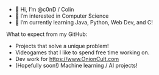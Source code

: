- 👋 Hi, I’m @c0nD / Colin
- 👀 I’m interested in Computer Science
- 🌱 I’m currently learning Java, Python, Web Dev, and C!

What to expect from my GitHub:
- Projects that solve a unique problem!
- Videogames that I like to spend free time working on.
- Dev work for https://www.OnionCult.com
- (Hopefully soon!) Machine learning / AI projects!

<!---
c0nD/c0nD is a ✨ special ✨ repository because its `README.md` (this file) appears on your GitHub profile.
You can click the Preview link to take a look at your changes.
--->
